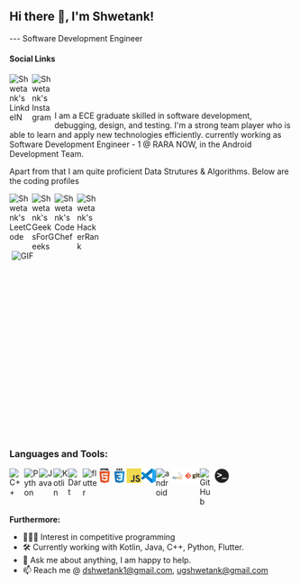## Hi there 👋, I'm Shwetank!
 <p>   </p> --- Software Development Engineer

<br/>

#### Social Links

<a href="https://www.linkedin.com/in/shwetank07/">
  <img align="left" alt="Shwetank's LinkdeIN" width="40px" src="https://img.icons8.com/nolan/2x/linkedin.png" />
</a>
<a href="https://www.instagram.com/shwetank_14/">
  <img align="left" alt="Shwetank's Instagram" width="40px" src="https://img.icons8.com/nolan/2x/instagram-new.png" />
</a>

<br />
<br />
<br />

I am a ECE graduate skilled in software development, debugging, design, and testing. I'm a strong team player who is able to learn and apply new technologies efficiently. currently working as Software Development Engineer - 1 @ RARA NOW, in the Android Development Team.

Apart from that I am quite proficient Data Strutures & Algorithms. Below are the coding profiles

<a href="https://leetcode.com/dshwetank1/">
  <img align="left" alt="Shwetank's LeetCode" width="40px" src="https://img.icons8.com/external-tal-revivo-filled-tal-revivo/96/000000/external-level-up-your-coding-skills-and-quickly-land-a-job-logo-filled-tal-revivo.png" />
</a>
<a href="https://auth.geeksforgeeks.org/user/dshwetank1/practice/">
  <img align="left" alt="Shwetank's GeeksForGeeks" width="40px" src="https://img.icons8.com/color/480/000000/GeeksforGeeks.png" />
</a>
<a href="https://www.codechef.com/users/pitamaha007">
  <img align="left" alt="Shwetank's CodeChef" width="40px" src="https://img.icons8.com/fluency/240/000000/codechef.png" />
</a>

<a href="https://www.hackerrank.com/Shwetank_14">
  <img align="left" alt="Shwetank's HackerRank" width="40px" src="https://img.icons8.com/external-tal-revivo-color-tal-revivo/96/000000/external-hackerrank-is-a-technology-company-that-focuses-on-competitive-programming-logo-color-tal-revivo.png" />
</a>

  <img align="right" height="350" width="500" alt="GIF" src="https://raw.githubusercontent.com/TheDudeThatCode/TheDudeThatCode/master/Assets/Developer.gif" />

<br/>
<br/>
<br/>
<br/>





### Languages and Tools:
<img align="left" alt="C++" width="26px" src="https://img.icons8.com/color/480/000000/c-plus-plus-logo.png" />

<img align="left" alt="Python" width="26px" src="https://img.icons8.com/fluency/240/000000/python.png" />
<img align="left" alt="Java" width="26px" src="https://img.icons8.com/color/480/000000/java-coffee-cup-logo--v1.png" />

<img align="left" alt="Kotlin" width="26px" src="https://img.icons8.com/color/480/000000/kotlin.png" />

<img align="left" alt="Dart" width="26px" src="https://img.icons8.com/color/480/000000/dart.png" />

<img align="left" alt="flutter" width="26px" src="https://img.icons8.com/fluency/240/000000/flutter.png" />

<img align="left" alt="HTML5" width="26px" src="https://raw.githubusercontent.com/github/explore/80688e429a7d4ef2fca1e82350fe8e3517d3494d/topics/html/html.png" />
<img align="left" alt="CSS3" width="26px" src="https://raw.githubusercontent.com/github/explore/80688e429a7d4ef2fca1e82350fe8e3517d3494d/topics/css/css.png" />
<img align="left" alt="JavaScript" width="26px" src="https://raw.githubusercontent.com/github/explore/80688e429a7d4ef2fca1e82350fe8e3517d3494d/topics/javascript/javascript.png" />

<img align="left" alt="Visual Studio Code" width="26px" src="https://raw.githubusercontent.com/github/explore/80688e429a7d4ef2fca1e82350fe8e3517d3494d/topics/visual-studio-code/visual-studio-code.png" />
<img align="left" alt="android" width="26px" src="https://img.icons8.com/color/480/000000/android-os.png" />

<img align="left" alt="MySQL" width="26px" src="https://raw.githubusercontent.com/github/explore/80688e429a7d4ef2fca1e82350fe8e3517d3494d/topics/mysql/mysql.png" />

<img align="left" alt="Git" width="26px" src="https://raw.githubusercontent.com/github/explore/80688e429a7d4ef2fca1e82350fe8e3517d3494d/topics/git/git.png" />
<img align="left" alt="GitHub" width="26px" src="https://img.icons8.com/3d-fluency/100/000000/3d-fluency-github-logo.png" />

<img align="left" alt="Terminal" width="26px" src="https://raw.githubusercontent.com/github/explore/80688e429a7d4ef2fca1e82350fe8e3517d3494d/topics/terminal/terminal.png" />


<br/>
<br/>
<br/>
</br>

**Furthermore:**
- 👨🏼‍💻 Interest in competitive programming
- 🛠 Currently working with Kotlin, Java, C++, Python, Flutter.
- 💬 Ask me about anything, I am happy to help.
- 📫 Reach me @ dshwetank1@gmail.com, ugshwetank@gmail.com
<!--
<br />
![Shwetank's github stats](https://github-readme-stats.vercel.app/api?username=shwetank0714&show_icons=true&hide_border=true)
-->
